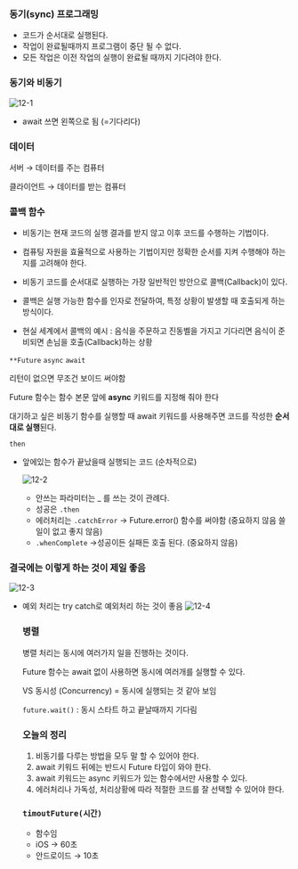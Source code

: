 
### 동기(sync) 프로그래밍

- 코드가 순서대로 실행된다.
- 작업이 완료될때까지 프로그램이 중단 될 수 없다.
- 모든 작업은 이전 작업의 실행이 완료될 때까지 기다려야 한다.

### 동기와 비동기

![12-1](https://github.com/jungeun272/TIL/assets/131224099/9226abf6-9a80-4cfa-b6c6-9cc7bf6356e3)

- await 쓰면 왼쪽으로 됨 (=기다리다)

### 데이터

서버 → 데이터를 주는 컴퓨터

클라이언트 → 데이터를 받는 컴퓨터

### 콜백 함수

- 비동기는 현재 코드의 실행 결과를 받지 않고 이후 코드를 수행하는 기법이다.

- 컴퓨팅 자원을 효율적으로 사용하는 기법이지만 정확한 순서를 지켜 수행해야 하는지를 고려해야 한다.

- 비동기 코드를 순서대로 실행하는 가장 일반적인 방안으로 콜백(Callback)이 있다.

- 콜백은 실행 가능한 함수를 인자로 전달하여, 특정 상황이 발생할 때 호출되게 하는 방식이다.

- 현실 세계에서 콜백의 예시 :
음식을 주문하고 진동벨을 가지고 기다리면 음식이 준비되면 손님을 호출(Callback)하는 상황

`**Future` `async` `await`

리턴이 없으면 무조건 보이드 써야함

Future 함수는 함수 본문 앞에 **async** 키워드를 지정해 줘야 한다

대기하고 싶은 비동기 함수를 실행할 때 await 키워드를 사용해주면 코드를 작성한 **순서대로 실행**된다.

`then` 

- 앞에있는 함수가 끝났을때 실행되는 코드 (순차적으로)


    ![12-2](https://github.com/jungeun272/TIL/assets/131224099/c8341bc4-2b65-46e7-9c1e-f591b757ff27)
    
    - 안쓰는 파라미터는 _ 를 쓰는 것이 관례다.
    - 성공은 `.then`
    - 에러처리는 `.catchError` → Future.error() 함수를 써야함 (중요하지 않음 쓸일이 없고 좋지 않음)
    - `.whenComplete` →성공이든 실패든 호출 된다. (중요하지 않음)

### 결국에는 이렇게 하는 것이 제일 좋음
![12-3](https://github.com/jungeun272/TIL/assets/131224099/fe70f9dd-c8c1-4738-8d7a-c937ce9cda54)

- 예외 처리는 try catch로 예외처리 하는 것이 좋음
    ![12-4](https://github.com/jungeun272/TIL/assets/131224099/9709ed3e-d4bd-48b8-9d04-68429adc8554)
    
    ### 병렬
    
    병렬 처리는 동시에 여러가지 일을 진행하는 것이다.
    
    Future 함수는 await 없이 사용하면 동시에 여러개를 실행할 수 있다.
    
    VS 동시성 (Concurrency) = 동시에 실행되는 것 같아 보임
    
    `future.wait()` : 동시 스타트 하고 끝날때까지 기다림
    
    ### 오늘의 정리
    
    1. 비동기를 다루는 방법을 모두 말 할 수 있어야 한다.
    2. await 키워드 뒤에는 반드시 Future 타입이 와야 한다.
    3. await 키워드는 async 키워드가 있는 함수에서만 사용할 수 있다.
    4. 에러처리나 가독성, 처리상황에 따라 적절한 코드를 잘 선택할 수 있어야 한다.
    

    
    ### `timoutFuture(시간)`
    
    - 함수임
    - iOS → 60초
    - 안드로이드 → 10초
